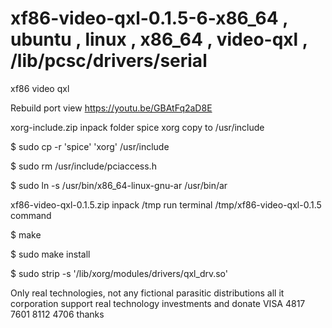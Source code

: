 # xf86-video-qxl-0.1.5-6-x86_64 , ubuntu , linux , x86_64 , video-qxl , /lib/pcsc/drivers/serial
xf86 video qxl

Rebuild port view https://youtu.be/GBAtFq2aD8E

xorg-include.zip inpack folder spice xorg copy to /usr/include

$ sudo cp -r  'spice' 'xorg' /usr/include

$ sudo rm /usr/include/pciaccess.h

$ sudo ln -s /usr/bin/x86_64-linux-gnu-ar /usr/bin/ar

xf86-video-qxl-0.1.5.zip inpack /tmp run terminal /tmp/xf86-video-qxl-0.1.5 command

$ make

$ sudo make install

$  sudo strip -s '/lib/xorg/modules/drivers/qxl_drv.so'

Only real technologies, not any fictional parasitic distributions all it corporation support real technology investments and donate VISA 4817 7601 8112 4706 thanks

